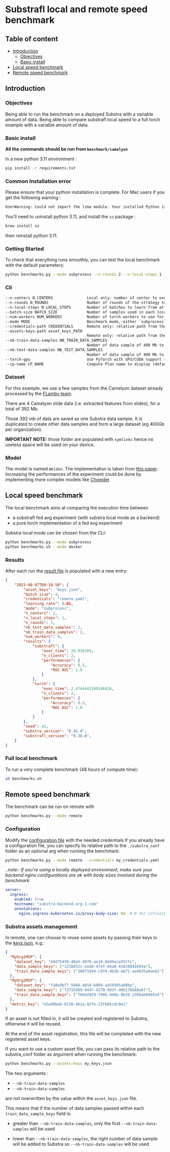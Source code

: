 # Substrafl local and remote speed benchmark

## Table of content

- [Introduction](#introduction)
  - [Objectives](#objectives)
  - [Basic install](#basic-install)
- [Local speed benchmark](#local-speed-benchmark)
- [Remote speed benchmark](#remote-speed-benchmark)

## Introduction

### Objectives

Being able to run the benchmark on a deployed Substra with a variable amount of data.
Being able to compare substrafl local speed to a full torch example with a variable amount of data.

### Basic install

**All the commands should be run from `benchmark/camelyon`**

In a new python 3.11 environment :

```sh
pip install -r requirements.txt
```

### Common Installation error

Please ensure that your python installation is complete. For Mac users if you get the following warning :

```sh
UserWarning: Could not import the lzma module. Your installed Python is incomplete. Attempting to use lzma compression will result in a RuntimeError.
```

You'll need to uninstall python 3.11, and install the `xz` package :

```sh
brew install xz
```

then reinstall python 3.11.

### Getting Started

To check that everything runs smoothly, you can test the local benchmark with the default parameters:

```sh
python benchmarks.py --mode subprocess --n-rounds 2 --n-local-steps 1 --nb-train-data-samples 1 --nb-test-data-samples 1 --batch-size 8
```

### Cli

```txt
--n-centers N_CENTERS               Local only: number of center to execute the benchmark on (default: 2)
--n-rounds N_ROUNDS                 Number of rounds of the strategy to execute (default: 11)
--n-local-steps N_LOCAL_STEPS       Number of batches to learn from at each step of the strategy (default: 50)
--batch-size BATCH_SIZE             Number of samples used in each local step (i.e. each batch) (default: 16)
--num-workers NUM_WORKERS           Number of torch workers to use for data loading (default: 0)
--mode MODE                         Benchmark mode, either `subprocess`, `docker` or `remote` (default: subprocess)
--credentials-path CREDENTIALS      Remote only: relative path from the substra_conf folder to Substra credentials (default: remote.yaml)
--assets-keys-path asset_keys_PATH
                                    Remote only: relative path from the substra_conf folder to a file where to fill in the Substra assets to be reused (default: keys.json)
--nb-train-data-samples NB_TRAIN_DATA_SAMPLES
                                    Number of data sample of 400 Mb to use for each train task on each center (default: 5)
--nb-test-data-samples NB_TEST_DATA_SAMPLES
                                    Number of data sample of 400 Mb to use for each test task on each center (default: 2)
--torch-gpu                         Use PyTorch with GPU/CUDA support (default: False)
--cp-name CP_NAME                   Compute Plan name to display (default: None)
```

### Dataset

For this example, we use a few samples from the Camelyon dataset already processed by the [FLamby team](https://github.com/owkin/FLamby/tree/main/flamby/datasets/fed_camelyon16).

There are 4 Camelyon slide data (i.e. extracted features from slides), for a total of 392 Mb.

Those 392 mb of data are saved as one Substra data sample. It is duplicated to create other data samples and form a large dataset (eg 400Gb per organization).

**IMPORTANT NOTE:** those folder are populated with `symlinks` hence no useless space will be used on your device.

### Model

The model is named `Weldon`. The implementation is taken from [this paper](https://openaccess.thecvf.com/content_cvpr_2016/papers/Durand_WELDON_Weakly_Supervised_CVPR_2016_paper.pdf). Increasing the performances of the experiment could be done by implementing more complex models like [Chowder](https://arxiv.org/pdf/1802.02212.pdf)

## Local speed benchmark

The local benchmark aims at comparing the execution time between

- a substrafl fed avg experiment (with substra local mode as a backend)
- a pure torch implementation of a fed avg experiment

Substra local mode can be chosen from the CLI:

```sh
python benchmarks.py --mode subprocess
python benchmarks.sh --mode docker
```

### Results

After each run the [result file](./results/results.json) is populated with a new entry:

```json
{
    "2023-08-07T09:18:50": {
        "asset_keys": "keys.json",
        "batch_size": 4,
        "credentials": "remote.yaml",
        "learning_rate": 0.01,
        "mode": "subprocess",
        "n_centers": 2,
        "n_local_steps": 1,
        "n_rounds": 2,
        "nb_test_data_samples": 2,
        "nb_train_data_samples": 2,
        "num_workers": 0,
        "results": {
            "substrafl": {
                "exec_time": 28.036304,
                "n_clients": 2,
                "performances": {
                    "Accuracy": 0.5,
                    "ROC AUC": 1.0
                }
            },
            "torch": {
                "exec_time": 2.4744441509246826,
                "n_clients": 2,
                "performances": {
                    "Accuracy": 0.5,
                    "ROC AUC": 1.0
                }
            }
        },
        "seed": 42,
        "substra_version": "0.45.0",
        "substrafl_version": "0.38.0",
    }
}
```

### Full local benchmark

To run a very complete benchmark (48 hours of compute time):

```sh
sh benchmarks.sh
```

## Remote speed benchmark

The benchmark can be run on remote with

```sh
python benchmarks.py --mode remote
```

### Configuration

Modify the [configuration file](./substra_conf/remote.yaml) with the needed credentials
If you already have a configuration file, you can specify its relative path to the `./substra_conf` folder as
an optional arg when running the benchmark:

```sh
python benchmarks.py --mode remote --credentials my_credentials.yaml
```

_..note:: If you're using a locally deployed environment, make sure your backend nginx configurations are ok with body sizes involved during the benchmark:_

```yaml
server:
  ingress:
    enabled: true
    hostname: "substra-backend.org-1.com"
    annotations:
      nginx.ingress.kubernetes.io/proxy-body-size: 0m  # 0 for infinite
```

### Substra assets management

In remote, one can choose to reuse some assets by passing their keys in the [keys.json](./substra_conf/keys.json), e.g.:

```json
{
  "MyOrg1MSP": {
    "dataset_key": "b8d754f0-40a5-4976-ae16-8dd4eca35ffc",
    "data_sample_keys": ["1238452c-a1dd-47ef-84a8-410c0841693a"],
    "train_data_sample_keys": ["38071944-c974-4b3b-a671-aa4835a0ae62"]
  },
  "MyOrg2MSP": {
    "dataset_key": "fa8e9bf7-5084-4b59-b089-a459495a08be",
    "data_sample_keys": ["73715d69-9447-4270-9d3f-d0b17bb88a87"],
    "train_data_sample_keys": ["766d2029-f90b-440e-8b39-2389ab04041d"]
  },
  "metric_key": "e5a99be6-0138-461a-92fe-23f685cdc9e1"
}
```

If an asset is not filled in, it will be created and registered to Substra, otherwise it will be reused.

At the end of the asset registration, this file will be completed with the new registered asset keys.

If you want to use a custom asset file, you can pass its relative path to the substra_conf folder as argument when running the benchmark:

```sh
python benchmarks.py --assets-keys my_keys.json
```

The two arguments :

- `--nb-train-data-samples`
- `--nb-train-data-samples`

are not overwritten by the value within the `asset_keys.json` file.

This means that if the number of data samples passed within each `train_data_sample_keys` field is:

- greater than `--nb-train-data-samples`, only the first `--nb-train-data-samples` will be used

- lower than `--nb-train-data-samples`, the right number of data sample will be added to Substra so `--nb-train-data-samples` will be used
